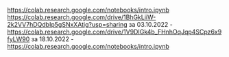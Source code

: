 https://colab.research.google.com/notebooks/intro.ipynb
https://colab.research.google.com/drive/1BhGkLiiW-2k2VV7hDQdbIp5gSNxXAtig?usp=sharing
за 03.10.2022 - https://colab.research.google.com/drive/1V9DIGk4b_FHnhOqJqp4SCpz6x9fyLW90
за 18.10.2022 - https://colab.research.google.com/notebooks/intro.ipynb
